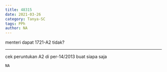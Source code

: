 ```yaml
---
title: 48315
date: 2021-03-26
category: Tanya-SC
tags: PPh
author: NA
---
```


menteri dapat 1721-A2 tidak?

---

cek peruntukan A2 di per-14/2013 buat siapa saja

`NA`
